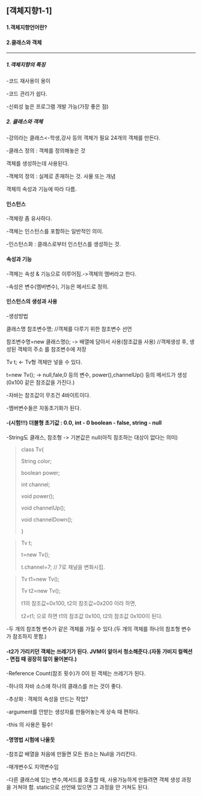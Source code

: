 [객체지향1-1]
-------------

#### 1.객체지향언어란?

#### 2.클래스와 객체

* * * * *

##### 1.객체지향의 특징

-코드 재사용이 용이

-코드 관리가 쉽다.

-신뢰성 높은 프로그램 개발 가능(가장 좋은 점)

##### 2. 클래스와 객체

-강의라는 클래스\<-학생,강사 등의 객체가 필요 24개의 객체를 만든다.

-클래스 정의 : 객체를 정의해놓은 것

 객체를 생성하는데 사용된다.

-객체의 정의 : 실제로 존재하는 것. 사물 또는 개념

 객체의 속성과 기능에 따라 다름.

#### 인스턴스

-객체랑 좀 유사하다.

-객체는 인스턴스를 포함하는 일반적인 의미.

-인스턴스화 : 클래스로부터 인스턴스를 생성하는 것.

#### 속성과 기능

-객체는 속성 & 기능으로 이루어짐.-\>객체의 멤버라고 한다.

-속성은 변수(멤버변수), 기능은 메서드로 정의.

#### 인스턴스의 생성과 사용

-생성방법

클래스명 참조변수명; //객체를 다루기 위한 참조변수 선언

참조변수명=new 클래스명(); -\> 배열에 담아서 사용(참조값을 사용) //객체생성 후, 생성된 객체의 주소 를 참조변수에 저장

Tv t; \<- Tv형 객체만 넣을 수 있다.

t=new Tv(); -\> null,fale,0 등의 변수, power(),channelUp() 등의 메서드가 생성(0x100 같은 참조값을 가진다.)

-자바는 참조값이 무조건 4바이트이다.

-멤버변수들은 자동초기화가 된다.

#### -(시험!!!) 더블형 초기값 : 0.0, int - 0 boolean - false, string - null

-String도 클래스, 참조형 -\> 기본값은 null(아직 참조하는 대상이 없다는 의미)

> class Tv{
>
>  String color;
>
>  boolean power;
>
>  int channel;
>
>  void power();
>
>  void channelUp();
>
>  void channelDown();
>
> }

> Tv t;
>
> t=new Tv();
>
> t.channel=7; // 7로 채널을 변화시킴.

> Tv t1=new Tv();
>
> Tv t2=new Tv();
>
> t1의 참조값=0x100, t2의 참조값=0x200 이라 하면,
>
> t2=t1; 으로 하면 t1의 참조값 0x100, t2의 참조값 0x100이 된다.

-두 개의 참조형 변수가 같은 객체를 가질 수 있다.(두 개의 객체를 하나의 참조형 변수가 참조하지 못함.)

#### -t2가 가리키던 객체는 쓰레기가 된다. JVM이 알아서 청소해준다.(자동 가비지 컬렉션 - 면접 때 굉장히 많이 물어본다.)

-Reference Count(참조 횟수)가 0이 된 객체는 쓰레기가 된다.

-하나의 자바 소스에 하나의 클래스를 쓰는 것이 좋다.

-추상화 : 객체의 속성을 만드는 작업?

-argument를 안받는 생성자를 만들어놓는게 상속 때 편하다.

-this 의 사용은 필수!

#### -명명법 시험에 나올듯

-참조값 배열을 처음에 만들면 모든 원소는 Null을 가리킨다.

-매개변수도 지역변수임

-다른 클래스에 있는 변수,메서드를 호출할 때, 사용가능하게 만들려면 객체 생성 과정을 거쳐야 함. static으로 선언돼 있으면 그 과정을 안 거쳐도 된다.